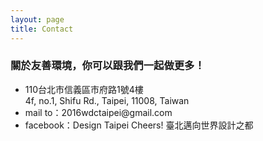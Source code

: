 ```yaml
---
layout: page
title: Contact
---
```


<section class="content-section">
  <h3 class="content-section-title red">關於友善環境，你可以跟我們一起做更多！<span class="content-section-title-tit"></span></h3>
  <div class="content-section-entry">
    <ul>
      <li class="contact-item contact-item-1">110台北市信義區市府路1號4樓<br />4f, no.1, Shifu Rd., Taipei, 11008, Taiwan</li>
      <li class="contact-item contact-item-2">mail to：2016wdctaipei@gmail.com</li>
      <li class="contact-item contact-item-3">facebook：Design Taipei Cheers! 臺北邁向世界設計之都 <!-- 怎麼可能... --></li>
    </ul>
  </div>
</section>
